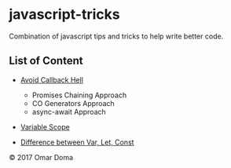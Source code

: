# javascript-tricks
Combination of javascript tips and tricks to help write better code.

## List of Content

* [Avoid Callback Hell](https://github.com/omardoma/javascript-tricks/tree/master/Avoiding-Callback-Hell)
  * Promises Chaining Approach
  * CO Generators Approach
  * async-await Approach
  
* [Variable Scope](https://github.com/omardoma/javascript-tricks/tree/master/Variable%20Scope)

* [Difference between Var, Let, Const](https://github.com/omardoma/javascript-tricks/tree/master/var-let-const)


© 2017 Omar Doma
